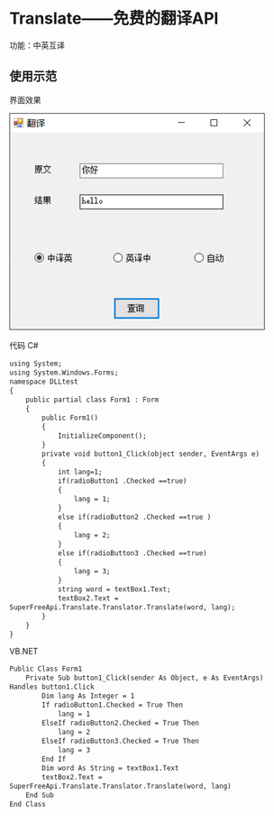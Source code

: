# Translate——免费的翻译API

功能：中英互译

## 使用示范

界面效果

![输入图片描述](https://raw.githubusercontent.com/QiBowen2008/SuperFreeApi/main/Translate/%E7%95%8C%E9%9D%A2.PNG)

代码
C#

    using System;
	using System.Windows.Forms;
	namespace DLLtest
	{
	    public partial class Form1 : Form
	    {
	        public Form1()
	        {
	            InitializeComponent();
	        }
	        private void button1_Click(object sender, EventArgs e)
	        {
	            int lang=1;
	            if(radioButton1 .Checked ==true)
	            {
	                lang = 1;
	            }
	            else if(radioButton2 .Checked ==true )
	            {
	                lang = 2;
	            }
	            else if(radioButton3 .Checked ==true)
	            {
	                lang = 3;
	            }
	            string word = textBox1.Text;
	            textBox2.Text = SuperFreeApi.Translate.Translator.Translate(word, lang);
	        }
	    }
	}
VB.NET

	Public Class Form1
	    Private Sub button1_Click(sender As Object, e As EventArgs) Handles button1.Click
		    Dim lang As Integer = 1
	        If radioButton1.Checked = True Then
	            lang = 1
	        ElseIf radioButton2.Checked = True Then
		        lang = 2
	        ElseIf radioButton3.Checked = True Then
	            lang = 3
	        End If
	        Dim word As String = textBox1.Text
	        textBox2.Text = SuperFreeApi.Translate.Translator.Translate(word, lang)
	    End Sub
	End Class

